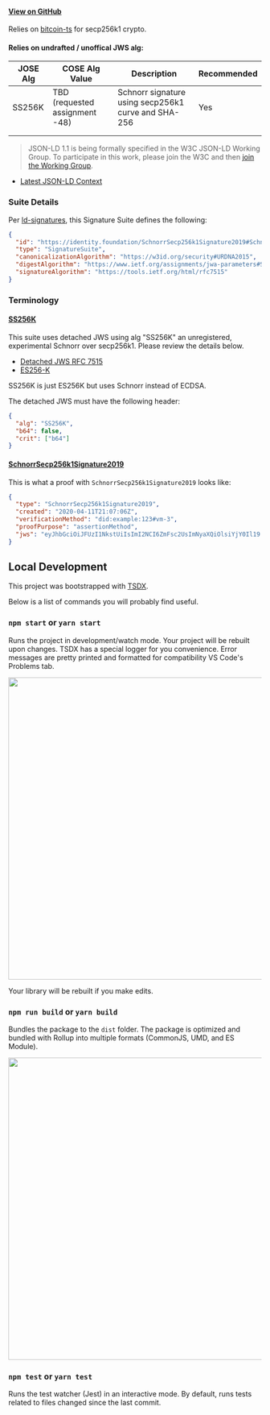 #### [View on GitHub](https://github.com/decentralized-identity/SchnorrSecp256k1Signature2019)

Relies on [bitcoin-ts](https://github.com/bitauth/bitcoin-ts) for secp256k1 crypto.

#### Relies on undrafted / unoffical JWS alg:

| JOSE Alg | COSE Alg Value                 | Description                                         | Recommended |
| -------- | ------------------------------ | --------------------------------------------------- | ----------- |
| SS256K   | TBD (requested assignment -48) | Schnorr signature using secp256k1 curve and SHA-256 | Yes         |
|          |                                |                                                     |             |
|          |                                |                                                     |             |

> JSON-LD 1.1 is being formally specified in the W3C JSON-LD Working Group. To participate in this work, please join the W3C and then [join the Working Group](https://www.w3.org/2018/json-ld-wg/).

- [Latest JSON-LD Context](https://identity.foundation/SchnorrSecp256k1Signature2019/contexts/schnorr-v1.json)

### Suite Details

Per [ld-signatures](https://w3c-ccg.github.io/ld-signatures/#signature-suites), this Signature Suite defines the following:

```json
{
  "id": "https://identity.foundation/SchnorrSecp256k1Signature2019#SchnorrSecp256k1Signature2019",
  "type": "SignatureSuite",
  "canonicalizationAlgorithm": "https://w3id.org/security#URDNA2015",
  "digestAlgorithm": "https://www.ietf.org/assignments/jwa-parameters#SHA256",
  "signatureAlgorithm": "https://tools.ietf.org/html/rfc7515"
}
```

### Terminology

<h4 id="SS256K"><a href="#SS256K">SS256K</a></h4>

This suite uses detached JWS using alg "SS256K" an unregistered, experimental Schnorr over secp256k1. Please review the details below.

- [Detached JWS RFC 7515](https://tools.ietf.org/html/rfc7515#appendix-F)
- [ES256-K](https://tools.ietf.org/html/draft-ietf-cose-webauthn-algorithms-04#section-3.2)

SS256K is just ES256K but uses Schnorr instead of ECDSA.

The detached JWS must have the following header:

```json
{
  "alg": "SS256K",
  "b64": false,
  "crit": ["b64"]
}
```

<h4 id="SchnorrSecp256k1Signature2019"><a href="#SchnorrSecp256k1Signature2019">SchnorrSecp256k1Signature2019</a></h4>

This is what a proof with `SchnorrSecp256k1Signature2019` looks like:

```json
{
  "type": "SchnorrSecp256k1Signature2019",
  "created": "2020-04-11T21:07:06Z",
  "verificationMethod": "did:example:123#vm-3",
  "proofPurpose": "assertionMethod",
  "jws": "eyJhbGciOiJFUzI1NkstUiIsImI2NCI6ZmFsc2UsImNyaXQiOlsiYjY0Il19..pp9eiLCMfN4EfSB3cbl3UxJ4TtgUaTfByDaaB6IZbXsnvIy5AUIFjbgaiFNtq9-3f8mP7foD_HXpjrdWZfzlwAE"
}
```

## Local Development

This project was bootstrapped with [TSDX](https://github.com/jaredpalmer/tsdx).

Below is a list of commands you will probably find useful.

### `npm start` or `yarn start`

Runs the project in development/watch mode. Your project will be rebuilt upon changes. TSDX has a special logger for you convenience. Error messages are pretty printed and formatted for compatibility VS Code's Problems tab.

<img src="https://user-images.githubusercontent.com/4060187/52168303-574d3a00-26f6-11e9-9f3b-71dbec9ebfcb.gif" width="600" />

Your library will be rebuilt if you make edits.

### `npm run build` or `yarn build`

Bundles the package to the `dist` folder.
The package is optimized and bundled with Rollup into multiple formats (CommonJS, UMD, and ES Module).

<img src="https://user-images.githubusercontent.com/4060187/52168322-a98e5b00-26f6-11e9-8cf6-222d716b75ef.gif" width="600" />

### `npm test` or `yarn test`

Runs the test watcher (Jest) in an interactive mode.
By default, runs tests related to files changed since the last commit.
